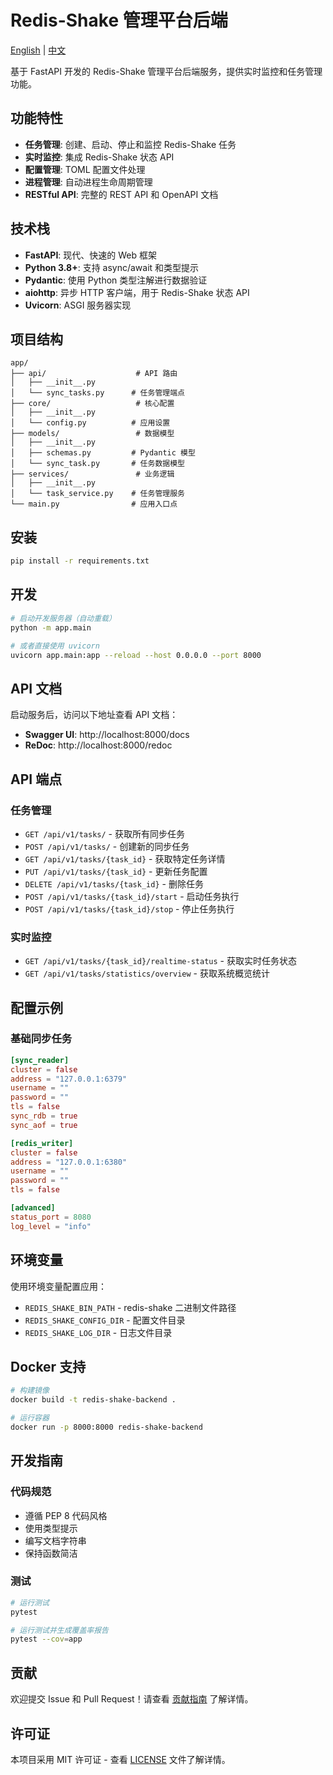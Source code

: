 # Redis-Shake 管理平台后端

[English](README.md) | [中文](README_zh.md)

基于 FastAPI 开发的 Redis-Shake 管理平台后端服务，提供实时监控和任务管理功能。

## 功能特性

- **任务管理**: 创建、启动、停止和监控 Redis-Shake 任务
- **实时监控**: 集成 Redis-Shake 状态 API
- **配置管理**: TOML 配置文件处理
- **进程管理**: 自动进程生命周期管理
- **RESTful API**: 完整的 REST API 和 OpenAPI 文档

## 技术栈

- **FastAPI**: 现代、快速的 Web 框架
- **Python 3.8+**: 支持 async/await 和类型提示
- **Pydantic**: 使用 Python 类型注解进行数据验证
- **aiohttp**: 异步 HTTP 客户端，用于 Redis-Shake 状态 API
- **Uvicorn**: ASGI 服务器实现

## 项目结构

```
app/
├── api/                    # API 路由
│   ├── __init__.py
│   └── sync_tasks.py      # 任务管理端点
├── core/                   # 核心配置
│   ├── __init__.py
│   └── config.py          # 应用设置
├── models/                 # 数据模型
│   ├── __init__.py
│   ├── schemas.py         # Pydantic 模型
│   └── sync_task.py       # 任务数据模型
├── services/               # 业务逻辑
│   ├── __init__.py
│   └── task_service.py    # 任务管理服务
└── main.py                # 应用入口点
```

## 安装

```bash
pip install -r requirements.txt
```

## 开发

```bash
# 启动开发服务器（自动重载）
python -m app.main

# 或者直接使用 uvicorn
uvicorn app.main:app --reload --host 0.0.0.0 --port 8000
```

## API 文档

启动服务后，访问以下地址查看 API 文档：
- **Swagger UI**: http://localhost:8000/docs
- **ReDoc**: http://localhost:8000/redoc

## API 端点

### 任务管理
- `GET /api/v1/tasks/` - 获取所有同步任务
- `POST /api/v1/tasks/` - 创建新的同步任务
- `GET /api/v1/tasks/{task_id}` - 获取特定任务详情
- `PUT /api/v1/tasks/{task_id}` - 更新任务配置
- `DELETE /api/v1/tasks/{task_id}` - 删除任务
- `POST /api/v1/tasks/{task_id}/start` - 启动任务执行
- `POST /api/v1/tasks/{task_id}/stop` - 停止任务执行

### 实时监控
- `GET /api/v1/tasks/{task_id}/realtime-status` - 获取实时任务状态
- `GET /api/v1/tasks/statistics/overview` - 获取系统概览统计

## 配置示例

### 基础同步任务
```toml
[sync_reader]
cluster = false
address = "127.0.0.1:6379"
username = ""
password = ""
tls = false
sync_rdb = true
sync_aof = true

[redis_writer]
cluster = false
address = "127.0.0.1:6380"
username = ""
password = ""
tls = false

[advanced]
status_port = 8080
log_level = "info"
```

## 环境变量

使用环境变量配置应用：

- `REDIS_SHAKE_BIN_PATH` - redis-shake 二进制文件路径
- `REDIS_SHAKE_CONFIG_DIR` - 配置文件目录
- `REDIS_SHAKE_LOG_DIR` - 日志文件目录

## Docker 支持

```bash
# 构建镜像
docker build -t redis-shake-backend .

# 运行容器
docker run -p 8000:8000 redis-shake-backend
```

## 开发指南

### 代码规范
- 遵循 PEP 8 代码风格
- 使用类型提示
- 编写文档字符串
- 保持函数简洁

### 测试
```bash
# 运行测试
pytest

# 运行测试并生成覆盖率报告
pytest --cov=app
```

## 贡献

欢迎提交 Issue 和 Pull Request！请查看 [贡献指南](../CONTRIBUTING.md) 了解详情。

## 许可证

本项目采用 MIT 许可证 - 查看 [LICENSE](../LICENSE) 文件了解详情。
